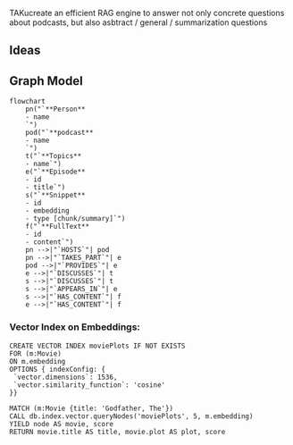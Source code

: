 TAKucreate an efficient RAG engine to answer not only concrete questions about podcasts, but also asbtract / general / summarization questions

## Ideas

## Graph Model

```mermaid
flowchart
	pn("`**Person**
	- name
	`")
	pod("`**podcast**
	- name
	`")
	t("`**Topics**
	- name`")
	e("`**Episode**
	- id
	- title`")
	s("`**Snippet**
	- id
	- embedding
	- type [chunk/summary]`")
	f("`**FullText**
	- id
	- content`")
	pn -->|"`HOSTS`"| pod
	pn -->|"`TAKES_PART`"| e
	pod -->|"`PROVIDES`"| e
	e -->|"`DISCUSSES`"| t
	s -->|"`DISCUSSES`"| t
	s -->|"`APPEARS_IN`"| e
	s -->|"`HAS_CONTENT`"| f
	e -->|"`HAS_CONTENT`"| f
```

### Vector Index on Embeddings:

```
CREATE VECTOR INDEX moviePlots IF NOT EXISTS
FOR (m:Movie)
ON m.embedding
OPTIONS { indexConfig: {
 `vector.dimensions`: 1536,
 `vector.similarity_function`: 'cosine'
}}
```

```
MATCH (m:Movie {title: 'Godfather, The'})
CALL db.index.vector.queryNodes('moviePlots', 5, m.embedding)
YIELD node AS movie, score
RETURN movie.title AS title, movie.plot AS plot, score
```